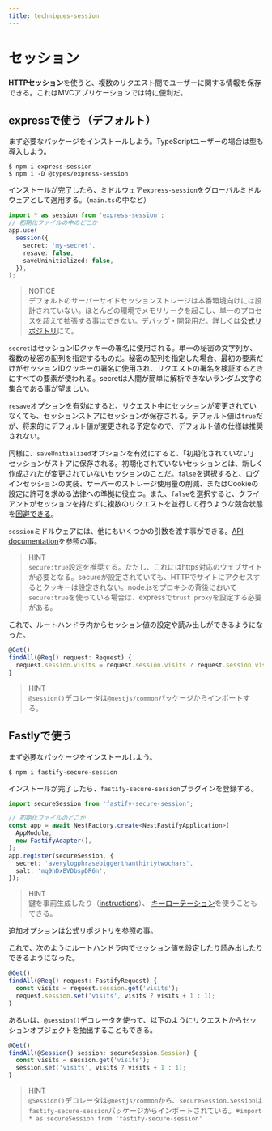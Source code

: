 ```yaml
---
title: techniques-session
---
```


# セッション

**HTTPセッション**を使うと、複数のリクエスト間でユーザーに関する情報を保存できる。これはMVCアプリケーションでは特に便利だ。

## expressで使う（デフォルト）

まず必要なパッケージをインストールしよう。TypeScriptユーザーの場合は型も導入しよう。

```
$ npm i express-session
$ npm i -D @types/express-session
```

インストールが完了したら、ミドルウェア`express-session`をグローバルミドルウェアとして適用する。（`main.ts`の中など）

```ts
import * as session from 'express-session';
// 初期化ファイルの中のどこか
app.use(
  session({
    secret: 'my-secret',
    resave: false,
    saveUninitialized: false,
  }),
);
```

>NOTICE  
>デフォルトのサーバーサイドセッションストレージは本番環境向けには設計されていない。ほとんどの環境でメモリリークを起こし、単一のプロセスを超えて拡張する事はできない。デバッグ・開発用だ。詳しくは[公式リポジトリ](https://github.com/expressjs/session)にて。

`secret`はセッションIDクッキーの署名に使用される。単一の秘密の文字列か、複数の秘密の配列を指定するものだ。秘密の配列を指定した場合、最初の要素だけがセッションIDクッキーの署名に使用され、リクエストの署名を検証するときにすべての要素が使われる。secretは人間が簡単に解析できないランダム文字の集合である事が望ましい。

`resave`オプションを有効にすると、リクエスト中にセッションが変更されていなくても、セッションストアにセッションが保存される。デフォルト値は`true`だが、将来的にデフォルト値が変更される予定なので、デフォルト値の仕様は推奨されない。

同様に、`saveUnitialized`オプションを有効にすると、「初期化されていない」セッションがストアに保存される。初期化されていないセッションとは、新しく作成されたが変更されていないセッションのことだ。`false`を選択すると、ログインセッションの実装、サーバーのストレージ使用量の削減、またはCookieの設定に許可を求める法律への準拠に役立つ。また、`false`を選択すると、クライアントがセッションを持たずに複数のリクエストを並行して行うような競合状態を[回避できる](https://github.com/expressjs/session#saveuninitialized)。

`session`ミドルウェアには、他にもいくつかの引数を渡す事ができる。[API documentation](https://github.com/expressjs/session#options)を参照の事。

>HINT  
>`secure:true`設定を推奨する。ただし、これにはhttps対応のウェブサイトが必要となる。secureが設定されていても、HTTPでサイトにアクセスするとクッキーは設定されない。node.jsをプロキシの背後において`secure:true`を使っている場合は、expressで`trust proxy`を設定する必要がある。

これで、ルートハンドラ内からセッション値の設定や読み出しができるようになった。

```ts
@Get()
findAll(@Req() request: Request) {
  request.session.visits = request.session.visits ? request.session.visits + 1 : 1;
}
```

>HINT  
>`@session()`デコレータは`@nestjs/common`パッケージからインポートする。

## Fastlyで使う

まず必要なパッケージをインストールしよう。

```
$ npm i fastify-secure-session
```

インストールが完了したら、`fastify-secure-session`プラグインを登録する。

```ts
import secureSession from 'fastify-secure-session';

// 初期化ファイルのどこか
const app = await NestFactory.create<NestFastifyApplication>(
  AppModule,
  new FastifyAdapter(),
);
app.register(secureSession, {
  secret: 'averylogphrasebiggerthanthirtytwochars',
  salt: 'mq9hDxBVDbspDR6n',
});
```

>HINT  
>鍵を事前生成したり（[instructions](https://github.com/fastify/fastify-secure-session)）、
[キーローテーション](https://github.com/fastify/fastify-secure-session#using-keys-with-key-rotation)を使うこともできる。

追加オプションは[公式リポジトリ](https://github.com/fastify/fastify-secure-session)を参照の事。

これで、次のようにルートハンドラ内でセッション値を設定したり読み出したりできるようになった。

```ts
@Get()
findAll(@Req() request: FastifyRequest) {
  const visits = request.session.get('visits');
  request.session.set('visits', visits ? visits + 1 : 1);
}
```


あるいは、`@session()`デコレータを使って、以下のようにリクエストからセッションオブジェクトを抽出することもできる。

```ts
@Get()
findAll(@Session() session: secureSession.Session) {
  const visits = session.get('visits');
  session.set('visits', visits ? visits + 1 : 1);
}
```

>HINT  
>`@Session()`デコレータは`@nestjs/common`から、`secureSession.Session`は`fastify-secure-session`パッケージからインポートされている。※`import * as secureSession from 'fastify-secure-session'`